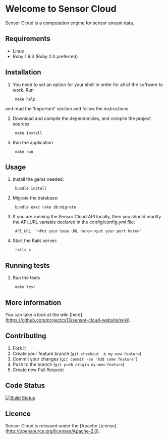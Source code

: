 # Welcome to Sensor Cloud

Sensor Cloud is a computation engine for sensor stream data.

## Requirements

* Linux
* Ruby 1.9.3 (Ruby 2.0 preferred) 

## Installation

1. You need to set an option for your shell in order for all of the software to work. Run 

        make help

and read the 'Important' section and follow the instructions.

2. Download and compile the dependencies, and compile the project sources
 
        make install

3. Run the application
 
        make run

## Usage

1. Install the gems needed:

        bundle install

2. Migrate the database:

        bundle exec rake db:migrate

3. If you are running the Sensor Cloud API locally, then you should modify the API_URL variable declared in the config/config.yml file:

        API_URL: "<Put your base URL here>:<put your port here>" 

4. Start the Rails server:

        rails s

## Running tests

1. Run the tests
 
        make test

## More information

You can take a look at the wiki [here] (https://github.com/projectcs13/sensor-cloud-website/wiki).

## Contributing

1. Fork it
2. Create your feature branch (`git checkout -b my-new-feature`)
3. Commit your changes (`git commit -am 'Add some feature'`)
4. Push to the branch (`git push origin my-new-feature`)
5. Create new Pull Request

## Code Status

[![Build Status](https://travis-ci.org/projectcs13/sensor-cloud-website.png)](https://travis-ci.org/projectcs13/sensor-cloud-website)

## Licence

Sensor Cloud is released under the [Apache License] (http://opensource.org/licenses/Apache-2.0).
